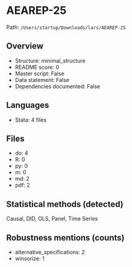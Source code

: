 # AEAREP-25

Path: `/Users/startup/Downloads/lars/AEAREP-25`

## Overview
- Structure: minimal_structure
- README score: 0
- Master script: False
- Data statement: False
- Dependencies documented: False

## Languages
- Stata: 4 files

## Files
- do: 4
- R: 0
- py: 0
- m: 0
- md: 2
- pdf: 2

## Statistical methods (detected)
Causal, DID, OLS, Panel, Time Series

## Robustness mentions (counts)
- alternative_specifications: 2
- winsorize: 1
